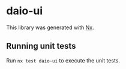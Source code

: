 # daio-ui

This library was generated with [Nx](https://nx.dev).

## Running unit tests

Run `nx test daio-ui` to execute the unit tests.

